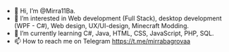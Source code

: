 - 👋 Hi, I’m @Mirra11Ba.
- 👀 I’m interested in Web development (Full Stack), desktop development (WPF - C#), Web design, UX/UI-design, Minecraft Modding.
- 🌱 I’m currently learning C#, Java, HTML, CSS, JavaScript, PHP, SQL.
- 📫 How to reach me on Telegram https://t.me/mirrabagrovaa

<!---
Mirra11Ba/Mirra11Ba is a ✨ special ✨ repository because its `README.md` (this file) appears on your GitHub profile.
You can click the Preview link to take a look at your changes.
--->
